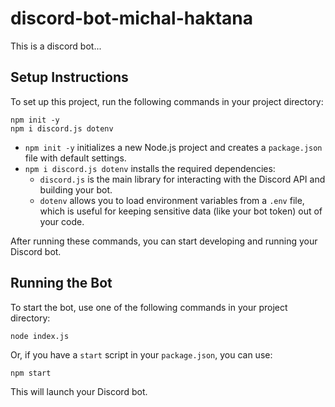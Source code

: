 # discord-bot-michal-haktana
This is a discord bot...

## Setup Instructions

To set up this project, run the following commands in your project directory:

```
npm init -y
npm i discord.js dotenv
```

- `npm init -y` initializes a new Node.js project and creates a `package.json` file with default settings.
- `npm i discord.js dotenv` installs the required dependencies:
  - `discord.js` is the main library for interacting with the Discord API and building your bot.
  - `dotenv` allows you to load environment variables from a `.env` file, which is useful for keeping sensitive data (like your bot token) out of your code.

After running these commands, you can start developing and running your Discord bot.

## Running the Bot

To start the bot, use one of the following commands in your project directory:

```
node index.js
```

Or, if you have a `start` script in your `package.json`, you can use:

```
npm start
```

This will launch your Discord bot.